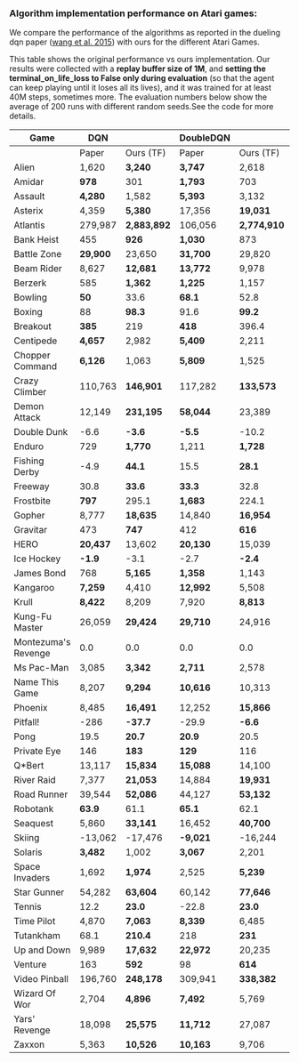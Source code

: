 ### Algorithm implementation performance on Atari games:
We compare the performance of the algorithms as reported in the dueling dqn paper ([wang et al. 2015](https://arxiv.org/pdf/1511.06581.pdf)) with ours for the different Atari Games.

This table shows the original performance vs ours implementation. Our results were collected with a **replay 
buffer size of 1M**, and **setting the terminal_on_life_loss to False only during evaluation** (so that the agent 
can keep playing until it loses all its lives), and it was trained for at least 40M steps, sometimes more.
The evaluation numbers below show the average of 200 runs with different random seeds.See the code for more
details.

| Game                | DQN         |               | DoubleDQN  |               | DuelingDQN  |               |
|---------------------|-------------|---------------|------------|---------------|-------------|---------------|
|                     | Paper       | Ours (TF)     | Paper      | Ours (TF)     | Paper       | Ours (TF)     |
| Alien               | 1,620       | **3,240**     | **3,747**  | 2,618         | **4,461**   | 2,281         |
| Amidar              | **978**     | 301           | **1,793**  | 703           | **2,354**   | 527           |
| Assault             | **4,280**   | 1,582         | **5,393**  | 3,132         | **4,621**   | 2,432         |
| Asterix             | 4,359       | **5,380**     | 17,356     | **19,031**    | **28,188**  | 5,297         |
| Atlantis            | 279,987     | **2,883,892** | 106,056    | **2,774,910** | 382,572     | **2,681,685** |
| Bank Heist          | 455         | **926**       | **1,030**  | 873           | **1,611**   | 976           |
| Battle Zone         | **29,900**  | 23,650        | **31,700** | 29,820        | **37,150**  | 34,385        |
| Beam Rider          | 8,627       | **12,681**    | **13,772** | 9,978         | **12,164**  | 8,607         |
| Berzerk             | 585         | **1,362**     | **1,225**  | 1,157         | **1,472**   | 1,182         |
| Bowling             | **50**      | 33.6          | **68.1**   | 52.8          | **65.5**    | 29.3          |
| Boxing              | 88          | **98.3**      | 91.6       | **99.2**      | **99.4**    | 99.1          |
| Breakout            | **385**     | 219           | **418**    | 396.4         | 345         | **402**       |
| Centipede           | **4,657**   | 2,982         | **5,409**  | 2,211         | **7,561**   | 2,516         |
| Chopper Command     | **6,126**   | 1,063         | **5,809**  | 1,525         | 11,215      | |
| Crazy Climber       | 110,763     | **146,901**   | 117,282    | **133,573**   | **143,570** | 142,660       |
| Demon Attack        | 12,149      | **231,195**   | **58,044** | 23,389        | 60,813      | |
| Double Dunk         | -6.6        | **-3.6**      | **-5.5**   | -10.2         | 0.1         | |
| Enduro              | 729         | **1,770**     | 1,211      | **1,728**     | 2,258       | |
| Fishing Derby       | -4.9        | **44.1**      | 15.5       | **28.1**      | 46.4        | |
| Freeway             | 30.8        | **33.6**      | **33.3**   | 32.8          | 0.0         | |
| Frostbite           | **797**     | 295.1         | **1,683**  | 224.1         | 4,672       | |
| Gopher              | 8,777       | **18,635**    | 14,840     | **16,954**    | 15,718       | |
| Gravitar            | 473         | **747**       | 412        | **616**       | 588          | |
| HERO                | **20,437**  | 13,602        | **20,130** | 15,039        | 20,818       | |
| Ice Hockey          | **-1.9**    | -3.1          | -2.7       | **-2.4**      | 0.5          | |
| James Bond          | 768         | **5,165**     | **1,358**  | 1,143         | 1,312        | |
| Kangaroo            | **7,259**   | 4,410         | **12,992** | 5,508         | 14,854       | |
| Krull               | **8,422**   | 8,209         | 7,920      | **8,813**     | 11,451       | |
| Kung-Fu Master      | 26,059      | **29,424**    | **29,710** | 24,916        | 34,294       | |
| Montezuma's Revenge | 0.0         | 0.0           | 0.0        | 0.0           | 0.0          | |
| Ms Pac-Man          | 3,085       | **3,342**     | **2,711**  | 2,578         | 6,283        | |
| Name This Game      | 8,207       | **9,294**     | **10,616** | 10,313        | 11,971       | |
| Phoenix             | 8,485       | **16,491**    | 12,252     | **15,866**    | 23,092             | |
| Pitfall!            | -286        | **-37.7**     | -29.9      | **-6.6**      | 0.0                | |
| Pong                | 19.5        | **20.7**      | **20.9**   | 20.5          | 21.0               | |
| Private Eye         | 146         | **183**       | **129**    | 116           | 103                | |
| Q*Bert              | 13,117      | **15,834**    | **15,088** | 14,100        | 19,220             | |
| River Raid          | 7,377       | **21,053**    | 14,884     | **19,931**    | 21,162             | |
| Road Runner         | 39,544      | **52,086**    | 44,127     | **53,132**    | 69,524             | |
| Robotank            | **63.9**    | 61.1          | **65.1**   | 62.1          | 65.3               | |
| Seaquest            | 5,860       | **33,141**    | 16,452     | **40,700**    | 50,254             | |
| Skiing              | -13,062     | -17,476       | **-9,021** | -16,244       | -8,857             | |
| Solaris             | **3,482**   | 1,002         | **3,067**  | 2,201         | 2,250              | |
| Space Invaders      | 1,692       | **1,974**     | 2,525      | **5,239**     | 6,427              | |
| Star Gunner         | 54,282      | **63,604**    | 60,142     | **77,646**    | 89,238             | |
| Tennis              | 12.2        | **23.0**      | -22.8      | **23.0**      | 5.1                | |
| Time Pilot          | 4,870       | **7,063**     | **8,339**  | 6,485         | 11,666             | |
| Tutankham           | 68.1        | **210.4**     | 218        | **231**       | 211                | |
| Up and Down         | 9,989       | **17,632**    | **22,972** | 20,235        | 44,939             | |
| Venture             | 163         | **592**       | 98         | **614**       | 497                | |
| Video Pinball       | 196,760     | **248,178**   | 309,941    | **338,382**   | 98,209             | |
| Wizard Of Wor       | 2,704       | **4,896**     | **7,492**  | 5,769         | 7,855              | |
| Yars' Revenge       | 18,098      | **25,575**    | **11,712** | 27,087        | 49,622             | |
| Zaxxon              | 5,363       | **10,526**    | **10,163** | 9,706         | 12,944             | |
